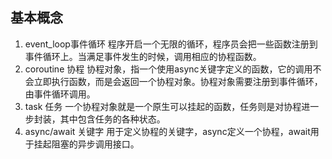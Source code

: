 
## 基本概念
1. event_loop事件循环
程序开启一个无限的循环，程序员会把一些函数注册到事件循环上。当满足事件发生的时候，调用相应的协程函数。
2. coroutine 协程
协程对象，指一个使用async关键字定义的函数，它的调用不会立即执行函数，而是会返回一个协程对象。协程对象需要注册到事件循环，由事件循环调用。
3. task 任务
一个协程对象就是一个原生可以挂起的函数，任务则是对协程进一步封装，其中包含任务的各种状态。
4. async/await 关键字 
用于定义协程的关键字，async定义一个协程，await用于挂起阻塞的异步调用接口。

##